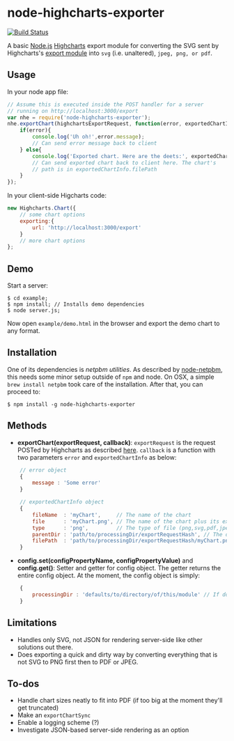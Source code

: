 node-highcharts-exporter
========================

[![Build Status](https://travis-ci.org/coderigo/node-highcharts-exporter.png?branch=master)](https://travis-ci.org/coderigo/node-highcharts-exporter)

  A basic [Node.js](http://nodejs.org) [Highcharts](http://www.highcharts.com/) export module for converting the SVG sent by Highcharts's [export module](http://www.highcharts.com/docs/export-module/export-module-overview) into `svg` (i.e. unaltered), `jpeg, png, or pdf`.

## Usage

  In your node app file:

```js
// Assume this is executed inside the POST handler for a server
// running on http://localhost:3000/export
var nhe = require('node-highcharts-exporter');
nhe.exportChart(highchartsExportRequest, function(error, exportedChartInfo){
    if(error){
        console.log('Uh oh!',error.message);
        // Can send error message back to client
    } else{
        console.log('Exported chart. Here are the deets:', exportedChartInfo);
        // Can send exported chart back to client here. The chart's
        // path is in exportedChartInfo.filePath
    }
});
```
  In your client-side Higcharts code:
```js
new Highcharts.Chart({
    // some chart options
    exporting:{
        url: 'http://localhost:3000/export'
    }
    // more chart options
};
```

## Demo

  Start a server:

    $ cd example;
    $ npm install; // Installs demo dependencies
    $ node server.js;

  Now open `example/demo.html` in the browser and export the demo chart to any format.


## Installation

  One of its dependencies is *netpbm utilities*. As described by [node-netpbm](https://npmjs.org/package/netpbm), this needs some minor setup outside of `npm` and node. On OSX, a simple `brew install netpbm` took care of the installation. After that, you can proceed to:

    $ npm install -g node-highcharts-exporter

## Methods

  * **exportChart(exportRequest, callback)**: `exportRequest` is the request POSTed by Highcharts as described [here](http://www.highcharts.com/docs/export-module/export-module-overview). `callback` is a function with two parameters `error` and `exportedChartInfo` as below:

```js
    // error object
    {
        message : 'Some error'
    }

    // exportedChartInfo object
    {
        fileName  : 'myChart',     // The name of the chart
        file      : 'myChart.png', // The name of the chart plus its extension
        type      : 'png',         // The type of file (png,svg,pdf,jpeg)
        parentDir : 'path/to/processingDir/exportRequestHash', // The directory where the file has been stored
        filePath  : 'path/to/processingDir/exportRequestHash/myChart.png' // Absolute path to exported chart
    }
```

  * **config.set(configPropertyName, configPropertyValue)** and **config.get()**: Setter and getter for config object. The getter returns the entire config object. At the moment, the config object is simply:

```js
    {
        processingDir : 'defaults/to/directory/of/this/module' // If doesn't exist, will be created.
    }
```

## Limitations

* Handles only SVG, not JSON for rendering server-side like other solutions out there.
* Does exporting a quick and dirty way by converting everything that is not SVG to PNG first then to PDF or JPEG.

## To-dos

* Handle chart sizes neatly to fit into PDF (if too big at the moment they'll get truncated)
* Make an `exportChartSync`
* Enable a logging scheme (?)
* Investigate JSON-based server-side rendering as an option
